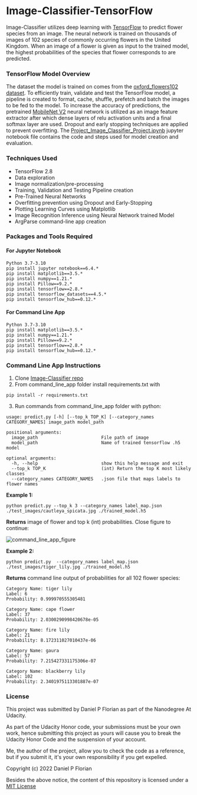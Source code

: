 # Image-Classifier-TensorFlow

Image-Classifier utilizes deep learning with [TensorFlow](https://www.tensorflow.org/)
to predict flower species from an image. The neural network is trained on thousands
of images of 102 species of commonly occurring flowers in the United Kingdom. When
an image of a flower is given as input to the trained model, the highest
probabilities of the species that flower corresponds to are predicted.

### TensorFlow Model Overview

The dataset the model is trained on comes from the
[oxford_flowers102 dataset](https://www.tensorflow.org/datasets/catalog/oxford_flowers102).
To efficiently train, validate and test the TensorFlow model, a pipeline is
created to format, cache, shuffle, prefetch and batch the images to be fed to the
model. To increase the accuracy of predictions, the pretrained
[MobileNet V2](https://tfhub.dev/google/tf2-preview/mobilenet_v2/feature_vector/4)
neural network is utilized as an image feature extractor after which dense layers
of relu activation units and a final softmax layer are used. Dropout and early
stopping techniques are applied to prevent overfitting.
The [Project_Image_Classifier_Project.ipynb](https://github.com/DanielPFlorian/Image-Classifier/blob/main/Project_Image_Classifier_Project.ipynb)
jupyter notebook file contains the code and steps used for model creation and
evaluation.

### Techniques Used

- TensorFlow 2.8
- Data exploration
- Image normalization/pre-processing
- Training, Validation and Testing Pipeline creation
- Pre-Trained Neural Networks
- Overfitting prevention using Dropout and Early-Stopping
- Plotting Learning Curves using Matplotlib
- Image Recognition Inference using Neural Network trained Model
- ArgParse command-line app creation

### Packages and Tools Required

#### For Jupyter Notebook
```
Python 3.7-3.10
pip install jupyter notebook==6.4.*
pip install matplotlib==3.5.*
pip install numpy==1.21.*
pip install Pillow==9.2.*
pip install tensorflow==2.8.*
pip install tensorflow_datasets==4.5.*
pip install tensorflow_hub==0.12.*
```
#### For Command Line App
```
Python 3.7-3.10
pip install matplotlib==3.5.*
pip install numpy==1.21.*
pip install Pillow==9.2.*
pip install tensorflow==2.8.*
pip install tensorflow_hub==0.12.*
```
### Command Line App Instructions
1. Clone [Image-Classifier repo](https://github.com/DanielPFlorian/Image-Classifier.git)
2. From command_line_app folder install requirements.txt with
```
pip install -r requirements.txt
```
3. Run commands from command_line_app folder with python:
```
usage: predict.py [-h] [--top_k TOP_K] [--category_names CATEGORY_NAMES] image_path model_path

positional arguments:
  image_path                        File path of image
  model_path                        Name of trained tensorflow .h5 model

optional arguments:
  -h, --help                        show this help message and exit
  --top_k TOP_K                     (int) Return the top K most likely classes
  --category_names CATEGORY_NAMES   .json file that maps labels to flower names
```
**Example 1:**
  ```
  python predict.py --top_k 3 --category_names label_map.json ./test_images/cautleya_spicata.jpg ./trained_model.h5
  ```
**Returns** image of flower and top k (int) probabilities. Close figure to continue:

![command_line_app_figure](https://github.com/DanielPFlorian/Image-Classifier/blob/main/assets/command_line_app_figure.jpeg)

**Example 2:**
```
python predict.py  --category_names label_map.json ./test_images/tiger_lily.jpg ./trained_model.h5
```
**Returns** command line output of probabilities for all 102 flower species:
```
Category Name: tiger lily
Label: 6
Probability: 0.999970555305481

Category Name: cape flower
Label: 37
Probability: 2.0300290998420678e-05

Category Name: fire lily
Label: 21
Probability: 8.172311027010437e-06

Category Name: gaura
Label: 57
Probability: 7.215427331175306e-07

Category Name: blackberry lily
Label: 102
Probability: 2.3401975113301887e-07
```

### License

This project was submitted by Daniel P Florian as part of the Nanodegree At Udacity.

As part of the Udacity Honor code, your submissions must be your own work, hence
submitting this project as yours will cause you to break the Udacity Honor Code
and the suspension of your account.

Me, the author of the project, allow you to check the code as a reference, but if
you submit it, it's your own responsibility if you get expelled.

Copyright (c) 2022 Daniel P Florian

Besides the above notice, the content of this repository is licensed under a
[MIT License](https://opensource.org/licenses/MIT)
